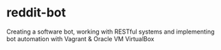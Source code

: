 # reddit-bot
Creating a software bot, working with RESTful systems and implementing bot automation with Vagrant &amp; Oracle VM VirtualBox
